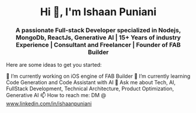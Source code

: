 <h1 align="center">Hi 👋, I'm Ishaan Puniani</h1>

<h3 align="center">A passionate Full-stack Developer specialized in Nodejs, MongoDb, ReactJs, Generative AI | 15+ Years of industry Experience | Consultant and Freelancer | Founder of FAB Builder</h3>

Here are some ideas to get you started:

🔭 I’m currently working on iOS engine of FAB Builder
🌱 I’m currently learning Code Generation and Code Assistant with AI
💬 Ask me about Tech, AI, FullStack Development, Technical Architecture, Product Optimization, Generative AI
📫 How to reach me: DM @ www.linkedin.com/in/ishaanpuniani 


<!--
**ishaan-puniani/ishaan-puniani** is a ✨ _special_ ✨ repository because its `README.md` (this file) appears on your GitHub profile.
- 👯 I’m looking to collaborate on ...
- 🤔 I’m looking for help with ...
- 😄 Pronouns: ...
- ⚡ Fun fact: ...

-->

